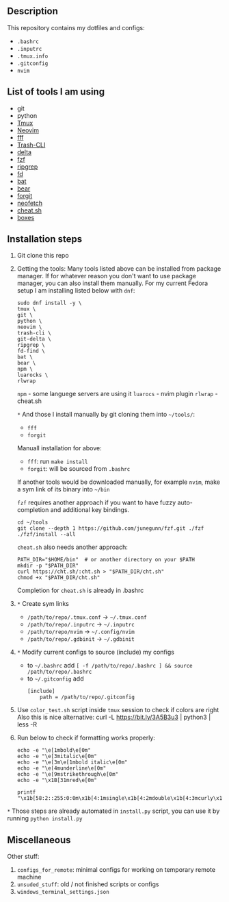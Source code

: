 ## Description
This repository contains my dotfiles and configs:
- `.bashrc`
- `.inputrc`
- `.tmux.info`
- `.gitconfig`
- `nvim`

## List of tools I am using
- git
- python
- [Tmux](https://github.com/tmux/tmux)
- [Neovim](https://github.com/neovim/neovim)
- [fff](https://github.com/dylanaraps/fff)
- [Trash-CLI](https://github.com/andreafrancia/trash-cli)
- [delta](https://github.com/dandavison/delta)
- [fzf](https://github.com/junegunn/fzf)
- [ripgrep](https://github.com/BurntSushi/ripgrep)
- [fd](https://github.com/sharkdp/fd)
- [bat](https://github.com/sharkdp/bat)
- [bear](https://github.com/rizsotto/Bear)
- [forgit](https://github.com/wfxr/forgit)
- [neofetch](https://github.com/dylanaraps/neofetch)
- [cheat.sh](https://github.com/chubin/cheat.sh)
- [boxes](https://github.com/ascii-boxes/boxes)

## Installation steps
1. Git clone this repo
2. Getting the tools:
    Many tools listed above can be installed from package manager. If for whatever reason you don't want to use package manager, you can also install them manually.
    For my current Fedora setup I am installing listed below with `dnf`:
    ```
    sudo dnf install -y \
    tmux \
    git \
    python \
    neovim \
    trash-cli \
    git-delta \
    ripgrep \
    fd-find \
    bat \
    bear \
    npm \
    luarocks \
    rlwrap
    ```

    `npm` - some languege servers are using it
    `luarocs` - nvim plugin
    `rlwrap` - cheat.sh

    `*` And those I install manually by git cloning them into `~/tools/`:
    - `fff`
    - `forgit`

    Manuall installation for above:
    - `fff`: run `make install`
    - `forgit`: will be sourced from `.bashrc`

    If another tools would be downloaded manually, for example `nvim`, make a sym link of its binary into `~/bin`

    `fzf` requires another approach if you want to have fuzzy auto-completion and additional key bindings.
    ```
    cd ~/tools
    git clone --depth 1 https://github.com/junegunn/fzf.git ./fzf
    ./fzf/install --all
    ```

    `cheat.sh` also needs another approach:
    ```
    PATH_DIR="$HOME/bin"  # or another directory on your $PATH
    mkdir -p "$PATH_DIR"
    curl https://cht.sh/:cht.sh > "$PATH_DIR/cht.sh"
    chmod +x "$PATH_DIR/cht.sh"
    ```
    Completion for `cheat.sh` is already in .bashrc

3. `*` Create sym links
    - `/path/to/repo/.tmux.conf` -> `~/.tmux.conf`
    - `/path/to/repo/.inputrc` -> `~/.inputrc`
    - `/path/to/repo/nvim` -> `~/.config/nvim`
    - `/path/to/repo/.gdbinit` -> `~/.gdbinit`

4. `*` Modify current configs to source (include) my configs
    - to `~/.bashrc` add `[ -f /path/to/repo/.bashrc ] && source /path/to/repo/.bashrc`
    - to `~/.gitconfig` add
        ```
        [include]
            path = /path/to/repo/.gitconfig
        ```

5. Use `color_test.sh` script inside `tmux` session to check if colors are right
    Also this is nice alternative: curl -L https://bit.ly/3A5B3u3 | python3 | less -R

6. Run below to check if formatting works properly:
    ```
    echo -e "\e[1mbold\e[0m"
    echo -e "\e[3mitalic\e[0m"
    echo -e "\e[3m\e[1mbold italic\e[0m"
    echo -e "\e[4munderline\e[0m"
    echo -e "\e[9mstrikethrough\e[0m"
    echo -e "\x1B[31mred\e[0m"

    printf "\x1b[58:2::255:0:0m\x1b[4:1msingle\x1b[4:2mdouble\x1b[4:3mcurly\x1b[4:4mdotted\x1b[4:5mdashed\x1b[0m\n"
    ```

`*` Those steps are already automated in `install.py` script, you can use it by running `python install.py`

## Miscellaneous
Other stuff:
1. `configs_for_remote`: minimal configs for working on temporary remote machine
2. `unsuded_stuff`: old / not finished scripts or configs
3. `windows_terminal_settings.json`

